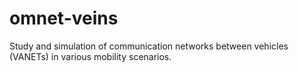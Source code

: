 # omnet-veins
Study and simulation of communication networks between vehicles (VANETs) in various mobility scenarios.

